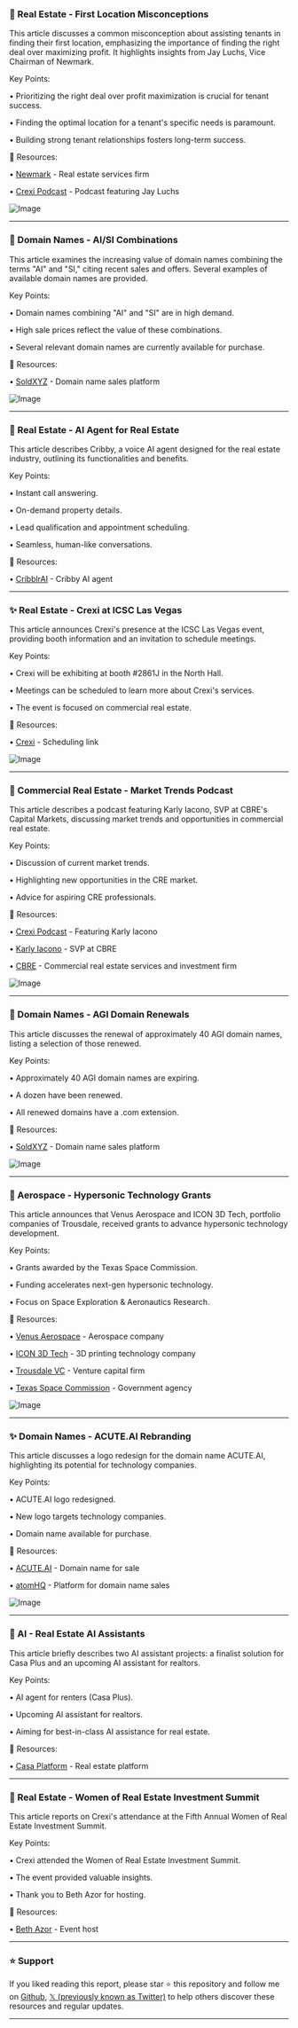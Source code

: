 ### 🏢 Real Estate - First Location Misconceptions

This article discusses a common misconception about assisting tenants in finding their first location, emphasizing the importance of finding the right deal over maximizing profit.  It highlights insights from Jay Luchs, Vice Chairman of Newmark.

Key Points:

• Prioritizing the right deal over profit maximization is crucial for tenant success.


• Finding the optimal location for a tenant's specific needs is paramount.


• Building strong tenant relationships fosters long-term success.


🔗 Resources:

• [Newmark](https://x.com/Newmark) - Real estate services firm

• [Crexi Podcast](https://x.com/CREXinc/status/1920184194996556241) - Podcast featuring Jay Luchs

![Image](https://pbs.twimg.com/media/GqXdVH4XgAELU_O.jpg)


---
### 🚀 Domain Names - AI/SI Combinations

This article examines the increasing value of domain names combining the terms "AI" and "SI," citing recent sales and offers.  Several examples of available domain names are provided.

Key Points:

• Domain names combining "AI" and "SI" are in high demand.


• High sale prices reflect the value of these combinations.


• Several relevant domain names are currently available for purchase.


🔗 Resources:

• [SoldXYZ](https://x.com/SoldXyz/status/1919923050599895313) - Domain name sales platform

![Image](https://pbs.twimg.com/media/GqTv1vzbAAAONlS?format=jpg&name=small)


---
### 🤖 Real Estate - AI Agent for Real Estate

This article describes Cribby, a voice AI agent designed for the real estate industry, outlining its functionalities and benefits.

Key Points:

• Instant call answering.


• On-demand property details.


• Lead qualification and appointment scheduling.


• Seamless, human-like conversations.


🔗 Resources:


• [CribblrAI](https://x.com/cribblrAI/status/1918035569810014312) - Cribby AI agent


---
### ✨ Real Estate - Crexi at ICSC Las Vegas

This article announces Crexi's presence at the ICSC Las Vegas event, providing booth information and an invitation to schedule meetings.

Key Points:

• Crexi will be exhibiting at booth #2861J in the North Hall.


• Meetings can be scheduled to learn more about Crexi's services.


• The event is focused on commercial real estate.


🔗 Resources:

• [Crexi](https://bit.ly/42EY6LY) - Scheduling link

![Image](https://pbs.twimg.com/media/Gp4kr-HXwAA7yC4.jpg)


---
### 🤖 Commercial Real Estate - Market Trends Podcast

This article describes a podcast featuring Karly Iacono, SVP at CBRE's Capital Markets, discussing market trends and opportunities in commercial real estate.

Key Points:

• Discussion of current market trends.


• Highlighting new opportunities in the CRE market.


• Advice for aspiring CRE professionals.



🔗 Resources:

• [Crexi Podcast](https://x.com/CREXinc/status/1915478700444746178) - Featuring Karly Iacono

• [Karly Iacono](https://x.com/KarlyIacono) - SVP at CBRE

• [CBRE](https://x.com/CBRE) - Commercial real estate services and investment firm

![Image](https://pbs.twimg.com/media/GpUltY0WoAAmWtt.jpg)


---
### 🚀 Domain Names - AGI Domain Renewals

This article discusses the renewal of approximately 40 AGI domain names, listing a selection of those renewed.

Key Points:

• Approximately 40 AGI domain names are expiring.


• A dozen have been renewed.


• All renewed domains have a .com extension.


🔗 Resources:


• [SoldXYZ](https://x.com/SoldXyz/status/1915255388871811212) - Domain name sales platform

![Image](https://pbs.twimg.com/media/GpRaoB1bYAQeQI8?format=jpg&name=small)


---
### 🚀 Aerospace - Hypersonic Technology Grants

This article announces that Venus Aerospace and ICON 3D Tech, portfolio companies of Trousdale, received grants to advance hypersonic technology development.

Key Points:

• Grants awarded by the Texas Space Commission.


• Funding accelerates next-gen hypersonic technology.


• Focus on Space Exploration & Aeronautics Research.



🔗 Resources:

• [Venus Aerospace](https://x.com/VenusAerospace) - Aerospace company

• [ICON 3D Tech](https://x.com/ICON3DTech) - 3D printing technology company

• [Trousdale VC](https://x.com/Trousdale_VC/status/1915111103014597010) - Venture capital firm

• [Texas Space Commission](https://x.com/TXSpaceComm) - Government agency


![Image](https://pbs.twimg.com/media/GpPXZkoXUAA14x3?format=jpg&name=small)


---
### ✨ Domain Names - ACUTE.AI Rebranding

This article discusses a logo redesign for the domain name ACUTE.AI, highlighting its potential for technology companies.

Key Points:

• ACUTE.AI logo redesigned.


• New logo targets technology companies.


• Domain name available for purchase.



🔗 Resources:

• [ACUTE.AI](http://ACUTE.AI) - Domain name for sale

• [atomHQ](https://x.com/atomHQ) - Platform for domain name sales

![Image](https://pbs.twimg.com/media/GmqT4CxbwAAFP5w?format=jpg&name=small)


---
### 🤖 AI - Real Estate AI Assistants

This article briefly describes two AI assistant projects: a finalist solution for Casa Plus and an upcoming AI assistant for realtors.

Key Points:

• AI agent for renters (Casa Plus).


• Upcoming AI assistant for realtors.


• Aiming for best-in-class AI assistance for real estate.


🔗 Resources:

• [Casa Platform](https://x.com/casaplatform/status/1903280061664424347) - Real estate platform

---
### 🏢 Real Estate - Women of Real Estate Investment Summit

This article reports on Crexi's attendance at the Fifth Annual Women of Real Estate Investment Summit.

Key Points:

• Crexi attended the Women of Real Estate Investment Summit.


• The event provided valuable insights.


• Thank you to Beth Azor for hosting.



🔗 Resources:

• [Beth Azor](https://x.com/Bethazor1) - Event host


---

### ⭐️ Support

If you liked reading this report, please star ⭐️ this repository and follow me on [Github](https://github.com/Drix10), [𝕏 (previously known as Twitter)](https://x.com/DRIX_10_) to help others discover these resources and regular updates.

---
